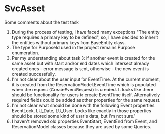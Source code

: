 # SvcAsset

Some comments about the test task

1) During the process of testing, I have faced many exceptions "The entity type requires a primary key to be defined", so, I have decided to inherit the entities without primary keys from BaseEntity class.
2) The type for PurposeId used in the project remains Purpose enumeration.
3) Per my understanding about task 3: if another event is created for the same asset but with start and\or end dates which intersect already created ones - error message is sent, otherwise - the new event is created successfully.
4) I'm not clear about the user input for EventTime. At the current moment, it is created from the ReservationModel.EventTime which is populated when the request (CreateEventRequest) is created. It looks like there should be functionality for users to create EventTime itself. Alternatively required fields could be added as other properties for the same request.
5) I'm not clear what should be done with the following Event properties EventLock, LU_Date, LU_User. Looks like exactly in those properties should be stored some kind of user's data, but I'm not sure.'
6) I haven't removed old properties EventStart, EventEnd from Event, and ReservationModel classes because they are used by some Queries.